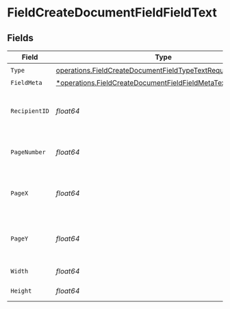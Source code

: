 # FieldCreateDocumentFieldFieldText


## Fields

| Field                                                                                                                                       | Type                                                                                                                                        | Required                                                                                                                                    | Description                                                                                                                                 |
| ------------------------------------------------------------------------------------------------------------------------------------------- | ------------------------------------------------------------------------------------------------------------------------------------------- | ------------------------------------------------------------------------------------------------------------------------------------------- | ------------------------------------------------------------------------------------------------------------------------------------------- |
| `Type`                                                                                                                                      | [operations.FieldCreateDocumentFieldTypeTextRequestBody1](../../models/operations/fieldcreatedocumentfieldtypetextrequestbody1.md)          | :heavy_check_mark:                                                                                                                          | N/A                                                                                                                                         |
| `FieldMeta`                                                                                                                                 | [*operations.FieldCreateDocumentFieldFieldMetaTextRequestBody](../../models/operations/fieldcreatedocumentfieldfieldmetatextrequestbody.md) | :heavy_minus_sign:                                                                                                                          | N/A                                                                                                                                         |
| `RecipientID`                                                                                                                               | *float64*                                                                                                                                   | :heavy_check_mark:                                                                                                                          | The ID of the recipient to create the field for.                                                                                            |
| `PageNumber`                                                                                                                                | *float64*                                                                                                                                   | :heavy_check_mark:                                                                                                                          | The page number the field will be on.                                                                                                       |
| `PageX`                                                                                                                                     | *float64*                                                                                                                                   | :heavy_check_mark:                                                                                                                          | The X coordinate of where the field will be placed.                                                                                         |
| `PageY`                                                                                                                                     | *float64*                                                                                                                                   | :heavy_check_mark:                                                                                                                          | The Y coordinate of where the field will be placed.                                                                                         |
| `Width`                                                                                                                                     | *float64*                                                                                                                                   | :heavy_check_mark:                                                                                                                          | The width of the field.                                                                                                                     |
| `Height`                                                                                                                                    | *float64*                                                                                                                                   | :heavy_check_mark:                                                                                                                          | The height of the field.                                                                                                                    |